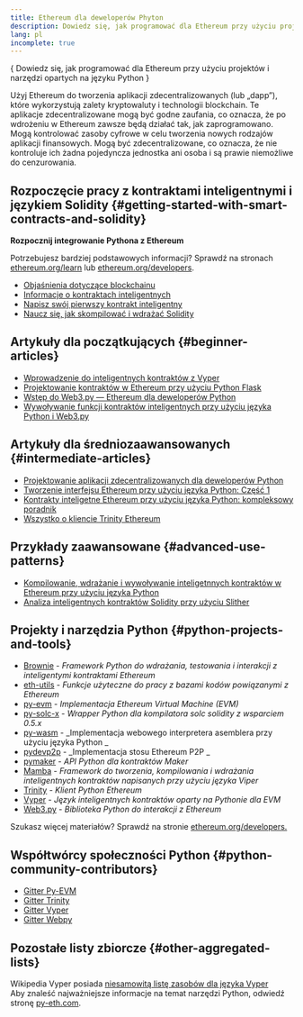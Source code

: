 ```yaml
---
title: Ethereum dla deweloperów Phyton
description: Dowiedz się, jak programować dla Ethereum przy użyciu projektów i narzędzi opartych na języku Python
lang: pl
incomplete: true
---
```


{
<FeaturedText>Dowiedz się, jak programować dla Ethereum przy użyciu projektów i narzędzi opartych na języku Python</FeaturedText>
}

Użyj Ethereum do tworzenia aplikacji zdecentralizowanych (lub „dapp”), które wykorzystują zalety kryptowaluty i technologii blockchain. Te aplikacje zdecentralizowane mogą być godne zaufania, co oznacza, że ​​po wdrożeniu w Ethereum zawsze będą działać tak, jak zaprogramowano. Mogą kontrolować zasoby cyfrowe w celu tworzenia nowych rodzajów aplikacji finansowych. Mogą być zdecentralizowane, co oznacza, że ​​nie kontroluje ich żadna pojedyncza jednostka ani osoba i są prawie niemożliwe do cenzurowania.

## Rozpoczęcie pracy z kontraktami inteligentnymi i językiem Solidity {#getting-started-with-smart-contracts-and-solidity}

**Rozpocznij integrowanie Pythona z Ethereum**

Potrzebujesz bardziej podstawowych informacji? Sprawdź na stronach [ethereum.org/learn](/learn/) lub [ethereum.org/developers](/developers/).

- [Objaśnienia dotyczące blockchainu](https://kauri.io/article/d55684513211466da7f8cc03987607d5/blockchain-explained)
- [Informacje o kontraktach inteligentnych](https://kauri.io/article/e4f66c6079e74a4a9b532148d3158188/ethereum-101-part-5-the-smart-contract)
- [Napisz swój pierwszy kontrakt inteligentny](https://kauri.io/article/124b7db1d0cf4f47b414f8b13c9d66e2/remix-ide-your-first-smart-contract)
- [Naucz się, jak skompilować i wdrażać Solidity](https://kauri.io/article/973c5f54c4434bb1b0160cff8c695369/understanding-smart-contract-compilation-and-deployment)

## Artykuły dla początkujących {#beginner-articles}

- [Wprowadzenie do inteligentnych kontraktów z Vyper](https://kauri.io/#collections/Getting%20Started/an-introduction-to-smart-contracts-with-vyper/)
- [Projektowanie kontraktów w Ethereum przy użyciu Python Flask](https://medium.com/coinmonks/how-to-develop-ethereum-contract-using-python-flask-9758fe65976e)
- [Wstęp do Web3.py — Ethereum dla deweloperów Python](https://www.dappuniversity.com/articles/web3-py-intro)
- [Wywoływanie funkcji kontraktów inteligentnych przy użyciu języka Python i Web3.py](https://stackoverflow.com/questions/57580702/how-to-call-a-smart-contract-function-using-python-and-web3-py)

## Artykuły dla średniozaawansowanych {#intermediate-articles}

- [Projektowanie aplikacji zdecentralizowanych dla deweloperów Python](https://levelup.gitconnected.com/dapps-development-for-python-developers-f52b32b54f28)
- [Tworzenie interfejsu Ethereum przy użyciu języka Python: Część 1](https://hackernoon.com/creating-a-python-ethereum-interface-part-1-4d2e47ea0f4d)
- [Kontrakty inteligetne Ethereum przy użyciu języka Python: kompleksowy poradnik](https://hackernoon.com/ethereum-smart-contracts-in-python-a-comprehensive-ish-guide-771b03990988)
- [Wszystko o kliencie Trinity Ethereum](https://medium.com/@pipermerriam/everything-you-need-to-know-about-the-trinity-ethereum-client-b093c756d1de)

## Przykłady zaawansowane {#advanced-use-patterns}

- [Kompilowanie, wdrażanie i wywoływanie inteligetnnych kontraktów w Ethereum przy użyciu języka Python](https://yohanes.gultom.me/2018/11/28/compiling-deploying-and-calling-ethereum-smartcontract-using-python/)
- [Analiza inteligentnych kontraktów Solidity przy użyciu Slither](https://kauri.io/#collections/DevOps/analyze-solidity-smart-contracts-with-slither/)

## Projekty i narzędzia Python {#python-projects-and-tools}

- [Brownie](https://github.com/eth-brownie/brownie) - _Framework Python do wdrażania, testowania i interakcji z inteligentymi kontraktami Ethereum_
- [eth-utils](https://github.com/ethereum/eth-utils/) - _Funkcje użyteczne do pracy z bazami kodów powiązanymi z Ethereum_
- [py-evm](https://github.com/ethereum/py-evm) - _Implementacja Ethereum Virtual Machine (EVM)_
- [py-solc-x](https://pypi.org/project/py-solc-x/) - _Wrapper Python dla kompilatora solc solidity z wsparciem 0.5.x_
- [py-wasm](https://github.com/ethereum/py-wasm) - _Implementacja webowego interpretera asemblera przy użyciu języka Python _
- [pydevp2p](https://github.com/ethereum/pydevp2p) - _Implementacja stosu Ethereum P2P _
- [pymaker](https://github.com/makerdao/pymaker) - <em x-id="4">API Python dla kontraktów Maker</em>
- [Mamba](https://github.com/arjunaskykok/mamba) - _Framework do tworzenia, kompilowania i wdrażania inteligentnych kontraktów napisanych przy użyciu języka Viper_
- [Trinity](https://github.com/ethereum/trinity) - _Klient Python Ethereum_
- [Vyper](https://github.com/ethereum/vyper/) - <em x-id="4">Język inteligentnych kontraktów oparty na Pythonie dla EVM</em>
- [Web3.py](https://github.com/ethereum/web3.py) - _Biblioteka Python do interakcji z Ethereum_

Szukasz więcej materiałów? Sprawdź na stronie [ethereum.org/developers.](/developers/)

## Współtwórcy społeczności Python {#python-community-contributors}

- [Gitter Py-EVM](https://gitter.im/ethereum/py-evm)
- [Gitter Trinity](https://gitter.im/ethereum/trinity)
- [Gitter Vyper](https://gitter.im/ethereum/vyper)
- [Gitter Webpy](https://gitter.im/ethereum/web3.py)

## Pozostałe listy zbiorcze {#other-aggregated-lists}

Wikipedia Vyper posiada [niesamowitą listę zasobów dla języka Vyper](https://github.com/ethereum/vyper/wiki/Vyper-tools-and-resources)  
Aby znaleść najważniejsze informacje na temat narzędzi Python, odwiedź stronę [py-eth.com](http://py-eth.com/).
